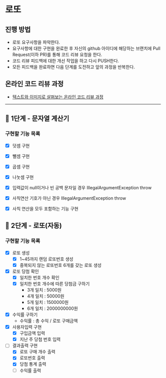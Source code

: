 # 로또
## 진행 방법
* 로또 요구사항을 파악한다.
* 요구사항에 대한 구현을 완료한 후 자신의 github 아이디에 해당하는 브랜치에 Pull Request(이하 PR)를 통해 코드 리뷰 요청을 한다.
* 코드 리뷰 피드백에 대한 개선 작업을 하고 다시 PUSH한다.
* 모든 피드백을 완료하면 다음 단계를 도전하고 앞의 과정을 반복한다.

## 온라인 코드 리뷰 과정
* [텍스트와 이미지로 살펴보는 온라인 코드 리뷰 과정](https://github.com/next-step/nextstep-docs/tree/master/codereview)

---

## 🚀 1단계 - 문자열 계산기

### 구현할 기능 목록
- [X] 덧셈 구현
- [X] 뺄셈 구현
- [X] 곱셈 구현
- [X] 나눗셈 구현
- [X] 입력값이 null이거나 빈 공백 문자일 경우 IllegalArgumentException throw
- [X] 사칙연산 기호가 아닌 경우 IllegalArgumentException throw
- [X] 사칙 연산을 모두 포함하는 기능 구현


## 🚀 2단계 - 로또(자동)

### 구현할 기능 목록
- [X] 로또 생성
  - [X] 1~45까지 랜덤 로또번호 생성
  - [X] 중복되지 않는 로또번호 6개를 갖는 로또 생성
- [X] 로또 당첨 확인
  - [X] 일치한 번호 개수 확인
  - [X] 일치한 번호 개수에 따른 당첨금 구하기
    - 3개 일치 : 5000원
    - 4개 일치 : 50000원
    - 5개 일치 : 1500000원
    - 6개 일치 : 2000000000원
- [X] 수익률 구하기
  - 수익률 : 총 수익 / 로또 구매금액
- [X] 사용자입력 구현
  - [X] 구입금액 입력
  - [X] 지난 주 당첨 번호 입력
- [ ] 결과출력 구현
  - [X] 로또 구매 개수 출력
  - [X] 로또번호 출력
  - [X] 당첨 통계 출력
  - [ ] 수익률 출력